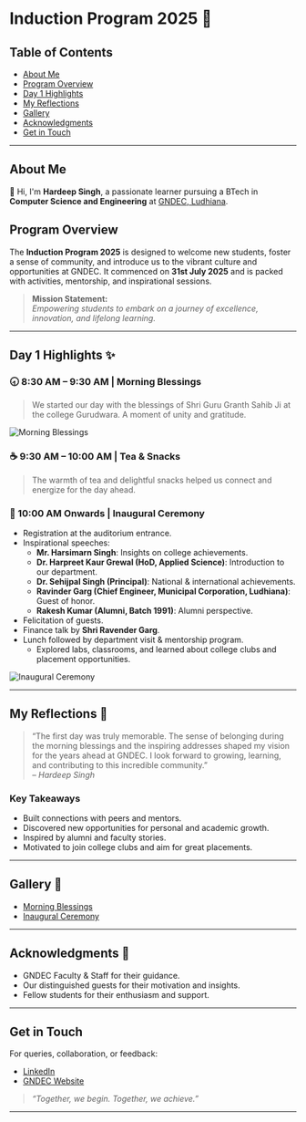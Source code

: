 # Induction Program 2025 🚀

## Table of Contents
- [About Me](#about-me)
- [Program Overview](#program-overview)
- [Day 1 Highlights](#day-1-highlights)
- [My Reflections](#my-reflections)
- [Gallery](#gallery)
- [Acknowledgments](#acknowledgments)
- [Get in Touch](#get-in-touch)

---

## About Me
👋 Hi, I'm **Hardeep Singh**, a passionate learner pursuing a BTech in **Computer Science and Engineering** at [GNDEC, Ludhiana](https://www.gndec.ac.in/).

## Program Overview
The **Induction Program 2025** is designed to welcome new students, foster a sense of community, and introduce us to the vibrant culture and opportunities at GNDEC. It commenced on **31st July 2025** and is packed with activities, mentorship, and inspirational sessions.

> **Mission Statement:**  
> _Empowering students to embark on a journey of excellence, innovation, and lifelong learning._

---

## Day 1 Highlights ✨

### 🕣 8:30 AM – 9:30 AM | Morning Blessings
> We started our day with the blessings of Shri Guru Granth Sahib Ji at the college Gurudwara. A moment of unity and gratitude.

![Morning Blessings](https://github.com/user-attachments/assets/e11ea20f-4690-4d8e-9d6f-c8da320dd7f0)

### ☕ 9:30 AM – 10:00 AM | Tea & Snacks
> The warmth of tea and delightful snacks helped us connect and energize for the day ahead.

### 🎤 10:00 AM Onwards | Inaugural Ceremony
- Registration at the auditorium entrance.
- Inspirational speeches:
    - **Mr. Harsimarn Singh**: Insights on college achievements.
    - **Dr. Harpreet Kaur Grewal (HoD, Applied Science)**: Introduction to our department.
    - **Dr. Sehijpal Singh (Principal)**: National & international achievements.
    - **Ravinder Garg (Chief Engineer, Municipal Corporation, Ludhiana)**: Guest of honor.
    - **Rakesh Kumar (Alumni, Batch 1991)**: Alumni perspective.
- Felicitation of guests.
- Finance talk by **Shri Ravender Garg**.
- Lunch followed by department visit & mentorship program.
    - Explored labs, classrooms, and learned about college clubs and placement opportunities.

![Inaugural Ceremony](https://github.com/user-attachments/assets/b18be240-b252-4dd7-988c-b3dcbb761ca5)

---

## My Reflections 📝

> “The first day was truly memorable. The sense of belonging during the morning blessings and the inspiring addresses shaped my vision for the years ahead at GNDEC. I look forward to growing, learning, and contributing to this incredible community.”  
> _– Hardeep Singh_

### Key Takeaways
- Built connections with peers and mentors.
- Discovered new opportunities for personal and academic growth.
- Inspired by alumni and faculty stories.
- Motivated to join college clubs and aim for great placements.

---

## Gallery 📸
- [Morning Blessings](https://github.com/user-attachments/assets/e11ea20f-4690-4d8e-9d6f-c8da320dd7f0)
- [Inaugural Ceremony](https://github.com/user-attachments/assets/b18be240-b252-4dd7-988c-b3dcbb761ca5)

---

## Acknowledgments 🙏
- GNDEC Faculty & Staff for their guidance.
- Our distinguished guests for their motivation and insights.
- Fellow students for their enthusiasm and support.

---

## Get in Touch
For queries, collaboration, or feedback:
- [LinkedIn](https://www.linkedin.com/in/hardeep-singh/)
- [GNDEC Website](https://www.gndec.ac.in/)

> _“Together, we begin. Together, we achieve.”_

---

